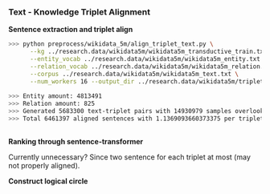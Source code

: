 ### Text - Knowledge Triplet Alignment


**Sentence extraction and triplet align**

```bash
>>> python preprocess/wikidata_5m/align_triplet_text.py \
      --kg ../research.data/wikidata5m/wikidata5m_transductive_train.txt \
      --entity_vocab ../research.data/wikidata5m/wikidata5m_entity.txt \
      --relation_vocab ../research.data/wikidata5m/wikidata5m_relation.txt \
      --corpus ../research.data/wikidata5m/wikidata5m_text.txt \
      --num_workers 16 --output_dir ../research.data/wikidata5m/triplet_text_align_v1.0
  
>>> Entity amount: 4813491
>>> Relation amount: 825
>>> Generated 5683300 text-triplet pairs with 14930979 samples overlooked.
>>> Total 6461397 aligned sentences with 1.1369093660373375 per triplet.
 
```

**Ranking through sentence-transformer**

Currently unnecessary? Since two sentence for each triplet at most (may not properly aligned).

**Construct logical circle**


